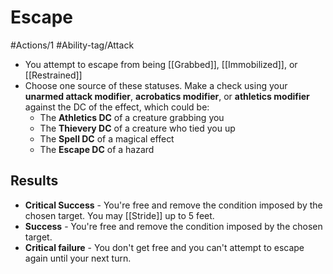 # Escape
#Actions/1 
#Ability-tag/Attack

* You attempt to escape from being [[Grabbed]], [[Immobilized]], or [[Restrained]]
* Choose one source of these statuses. Make a check using your **unarmed attack modifier**, **acrobatics modifier**, or **athletics modifier** against the DC of the effect, which could be:
	* The **Athletics DC** of a creature grabbing you
	* The **Thievery DC** of a creature who tied you up
	* The **Spell DC** of a magical effect
	* The **Escape DC** of a hazard

## Results
* **Critical Success** - You're free and remove the condition imposed by the chosen target. You may [[Stride]] up to 5 feet.
* **Success** - You're free and remove the condition imposed by the chosen target.
* **Critical failure** - You don't get free and you can't attempt to escape again until your next turn.